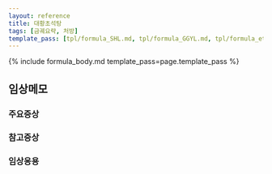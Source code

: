 ```yaml
---
layout: reference
title: 대황초석탕
tags: [금궤요략, 처방]
template_pass: [tpl/formula_SHL.md, tpl/formula_GGYL.md, tpl/formula_etc.md]
---
```


{% include formula_body.md template_pass=page.template_pass %}

## 임상메모




### 주요증상


### 참고증상

### 임상응용
